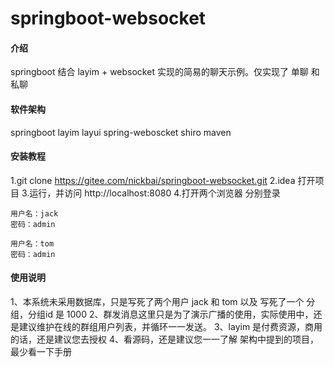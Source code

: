 # springboot-websocket

#### 介绍
springboot 结合 layim + websocket 实现的简易的聊天示例。仅实现了 单聊 和 私聊

#### 软件架构
springboot
layim
layui
spring-weboscket
shiro
maven
#### 安装教程

1.git clone https://gitee.com/nickbai/springboot-websocket.git
2.idea 打开项目
3.运行，并访问 http://localhost:8080
4.打开两个浏览器 分别登录

    用户名：jack
    密码：admin

    用户名：tom
    密码：admin


#### 使用说明

1、本系统未采用数据库，只是写死了两个用户 jack 和 tom 以及 写死了一个 分组，分组id 是 1000
2、群发消息这里只是为了演示广播的使用，实际使用中，还是建议维护在线的群组用户列表，并循环一一发送。
3、layim 是付费资源，商用的话，还是建议您去授权
4、看源码，还是建议您一一了解 架构中提到的项目，最少看一下手册
